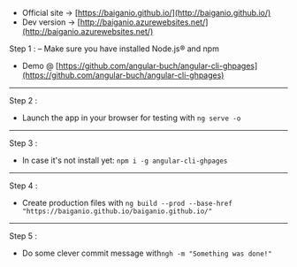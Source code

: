 - Official site -> [https://baiganio.github.io/](http://baiganio.github.io/)
- Dev version -> [http://baiganio.azurewebsites.net/](http://baiganio.azurewebsites.net/)

Step 1 :
– Make sure you have installed Node.js® and npm
- Demo @ [https://github.com/angular-buch/angular-cli-ghpages](https://github.com/angular-buch/angular-cli-ghpages)

-----------------------------------------------------

Step 2 :

- Launch the app in your browser for testing with `ng serve -o`

-----------------------------------------------------

Step 3 :

- In case it's not install yet: `npm i -g angular-cli-ghpages`

-----------------------------------------------------

Step 4 :

 - Create production files with `ng build --prod --base-href "https://baiganio.github.io/baiganio.github.io/"`


-----------------------------------------------------

Step 5 :

- Do some clever commit message with`ngh -m "Something was done!"`
